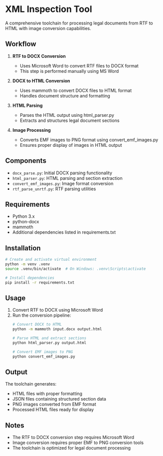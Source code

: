 # XML Inspection Tool

A comprehensive toolchain for processing legal documents from RTF to HTML with image conversion capabilities.

## Workflow

1. **RTF to DOCX Conversion**
   - Uses Microsoft Word to convert RTF files to DOCX format
   - This step is performed manually using MS Word

2. **DOCX to HTML Conversion**
   - Uses mammoth to convert DOCX files to HTML format
   - Handles document structure and formatting

3. **HTML Parsing**
   - Parses the HTML output using html_parser.py
   - Extracts and structures legal document sections

4. **Image Processing**
   - Converts EMF images to PNG format using convert_emf_images.py
   - Ensures proper display of images in HTML output

## Components

- `docx_parse.py`: Initial DOCX parsing functionality
- `html_parser.py`: HTML parsing and section extraction
- `convert_emf_images.py`: Image format conversion
- `rtf_parse_unrtf.py`: RTF parsing utilities

## Requirements

- Python 3.x
- python-docx
- mammoth
- Additional dependencies listed in requirements.txt

## Installation

```bash
# Create and activate virtual environment
python -m venv .venv
source .venv/bin/activate  # On Windows: .venv\Scripts\activate

# Install dependencies
pip install -r requirements.txt
```

## Usage

1. Convert RTF to DOCX using Microsoft Word
2. Run the conversion pipeline:
   ```bash
   # Convert DOCX to HTML
   python -m mammoth input.docx output.html

   # Parse HTML and extract sections
   python html_parser.py output.html

   # Convert EMF images to PNG
   python convert_emf_images.py
   ```

## Output

The toolchain generates:
- HTML files with proper formatting
- JSON files containing structured section data
- PNG images converted from EMF format
- Processed HTML files ready for display

## Notes

- The RTF to DOCX conversion step requires Microsoft Word
- Image conversion requires proper EMF to PNG conversion tools
- The toolchain is optimized for legal document processing 